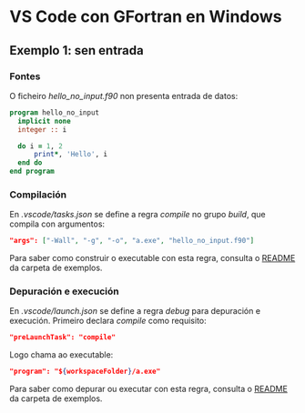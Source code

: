 # VS Code con GFortran en Windows

## Exemplo 1: sen entrada

### Fontes

O ficheiro *hello_no_input.f90* non presenta entrada de datos:

```fortran
program hello_no_input
  implicit none
  integer :: i

  do i = 1, 2
      print*, 'Hello', i
  end do
end program  
```

### Compilación

En *.vscode/tasks.json* se define a regra _compile_ no grupo _build_, que compila con argumentos:

```json
"args": ["-Wall", "-g", "-o", "a.exe", "hello_no_input.f90"]
```

Para saber como construir o executable con esta regra, consulta o [README](../README.md#Compilación) da carpeta de exemplos.

### Depuración e execución

En *.vscode/launch.json* se define a regra _debug_ para depuración e execución. Primeiro declara _compile_ como requisito:
```json
"preLaunchTask": "compile"
```
Logo chama ao executable:
```json
"program": "${workspaceFolder}/a.exe"
```

Para saber como depurar ou executar con esta regra, consulta o [README](../README.md#Depuración-e-execución) da carpeta de exemplos.